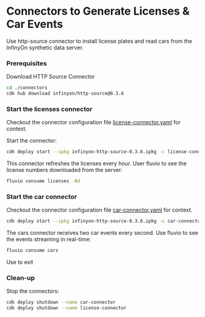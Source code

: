 # Connectors to Generate Licenses & Car Events

Use http-source connector to install license plates and read cars from the InfinyOn synthetic data server. 

### Prerequisites

Download HTTP Source Connector

```bash
cd ./connectors
cdk hub download infinyon/http-source@0.3.6
```

### Start the licenses connector

Checkout the connector configuration file [license-connector.yaml](license-connector.yaml) for context.

Start the connector:

```bash
cdk deploy start --ipkg infinyon-http-source-0.3.6.ipkg -c license-connector.yaml
```

This connector refreshes the licenses every hour. User fluvio to see the license numbers downloaded from the server:

```bash
fluvio consume licenses -Bd
```


### Start the car connector

Checkout the connector configuration file [car-connector.yaml](car-connector.yaml) for context.

```bash
cdk deploy start --ipkg infinyon-http-source-0.3.6.ipkg -c car-connector.yaml
```

The cars connector receives two car events every second. Use fluvio to see the events streaming in real-time:

```bash
fluvio consume cars
```

Use <Ctrl-C> to exit


### Clean-up

Stop the connectors:

```bash
cdk deploy shutdown --name car-connector
cdk deploy shutdown --name license-connector
```
